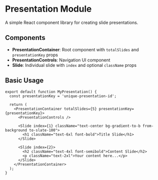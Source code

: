 # Presentation Module

A simple React component library for creating slide presentations.

## Components

- **PresentationContainer**: Root component with `totalSlides` and `presentationKey` props
- **PresentationControls**: Navigation UI component
- **Slide**: Individual slide with `index` and optional `className` props

## Basic Usage

```tsx
export default function MyPresentation() {
  const presentationKey = 'unique-presentation-id';

  return (
    <PresentationContainer totalSlides={5} presentationKey={presentationKey}>
      <PresentationControls />
      
      <Slide index={1} className="text-center bg-gradient-to-b from-background to-slate-100">
        <h1 className="text-6xl font-bold">Title Slide</h1>
      </Slide>
      
      <Slide index={2}>
        <h2 className="text-4xl font-semibold">Content Slide</h2>
        <p className="text-2xl">Your content here...</p>
      </Slide>
    </PresentationContainer>
  );
}
```
